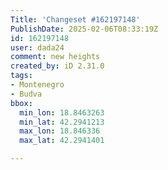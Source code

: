 ```yaml
---
Title: 'Changeset #162197148'
PublishDate: 2025-02-06T08:33:19Z
id: 162197148
user: dada24
comment: new heights
created_by: iD 2.31.0
tags:
- Montenegro
- Budva
bbox:
  min_lon: 18.8463263
  min_lat: 42.2941213
  max_lon: 18.846336
  max_lat: 42.2941401

---
```

